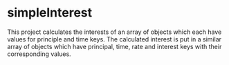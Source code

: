 # simpleInterest
 This project calculates the interests of an array of objects which each have values for principle and time keys. The calculated interest is put in a similar array of objects which have principal, time, rate and interest keys with their corresponding values.

